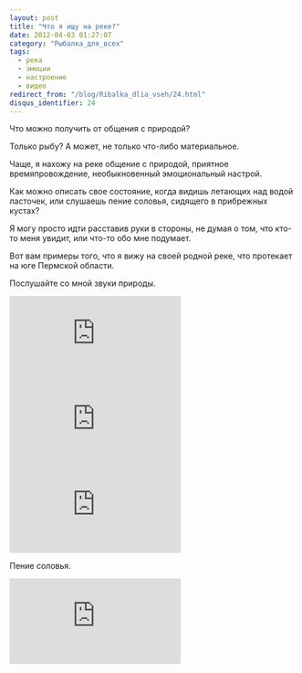 ```yaml
---
layout: post
title: "Что я ищу на реке?"
date: 2012-04-03 01:27:07
category: "Рыбалка_для_всех"
tags:
  - река
  - эмоции
  - настроение
  - видео
redirect_from: "/blog/Ribalka_dlia_vseh/24.html"
disqus_identifier: 24
---
```

Что можно получить от общения с природой?

Только рыбу? А может, не только что-либо материальное.

Чаще, я нахожу на реке общение с природой, приятное времяпровождение,
необыкновенный эмоциональный настрой.

Как можно описать свое состояние, когда видишь летающих над водой
ласточек, или слушаешь пение соловья, сидящего в прибрежных кустах?

Я могу просто идти расставив руки в стороны, не думая о том, что кто-то
меня увидит, или что-то обо мне подумает.

Вот вам примеры того, что я вижу на своей родной реке, что протекает на
юге Пермской области.

Послушайте со мной звуки природы.

<div class="video">
  <iframe src="https://www.youtube.com/embed/Q7OqMxvJxC8" frameborder="0" allowfullscreen></iframe>
</div>

<div class="video">
  <iframe src="https://www.youtube.com/embed/gOt2dgo3qa0" frameborder="0" allowfullscreen></iframe>
</div>

<div class="video">
  <iframe src="https://www.youtube.com/embed/IiBC91y1AbU" frameborder="0" allowfullscreen></iframe>
</div>

Пение соловья.

<div class="video">
  <iframe src="https://www.youtube.com/embed/TkHeq_Qmo88" frameborder="0" allowfullscreen></iframe>
</div>
